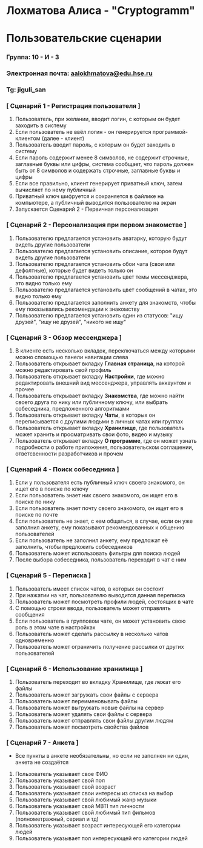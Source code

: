 # Лохматова Алиса - "Cryptogramm"
# Пользовательские сценарии

### Группа: 10 - И - 3
### Электронная почта: aalokhmatova@edu.hse.ru
### Tg: jiguli_san

### **[ Сценарий 1 - Регистрация пользователя ]**

1. Пользователь, при желании, вводит логин, с которым он будет заходить в систему
2. Если пользователь не ввёл логин - он генерируется программой-клиентом (далее - клиент)
3. Пользователь вводит пароль, с которым он будет заходить в систему
4. Если пароль содержит менее 8 символов, не содержит строчные, заглавные буквы или цифры, система сообщает, что пароль должен быть от 8 символов и содержать строчные, заглавные буквы и цифры
5. Если все правильно, клиент генерирует приватный ключ, затем вычисляет по нему публичный
6. Приватный ключ шифруется и сохраняется в файлике на компьютере, а публичный выводится пользователю на экран
7. Запускается Сценарий 2 - Первичная персонализация

### **[ Сценарий 2 - Персонализация при первом знакомстве ]**

1. Пользователю предлагается установить аватарку, которую будут видеть другие пользователи
2. Пользователю предлагается установить описание, которое будут видеть другие пользователи
3. Пользователю предлагается установить обои чата (свои или дефолтные), которые будет видеть только он
4. Пользователю предлагается установить цвет темы мессенджера, это видно только ему
5. Пользователю предлагается установить цвет сообщений в чатах, это видно только ему
6. Пользователю предлагается заполнить анкету для знакомств, чтобы ему показывались рекомендации к знакомству
7. Пользователю предлагается установить один из статусов: "ищу друзей", "ищу не друзей", "никого не ищу"

### **[ Сценарий 3 - Обзор мессенджера ]**

1. В клиенте есть несколько вкладок, переключаться между которыми можно спомощью панели навигации слева
2. Пользователь открывает вкладку **Главная страница**, на которой можно редактировать свой профиль
3. Пользователь открывает вкладку **Настройки**, где можно редактировать внешний вид мессенджера, управлять аккаунтом и прочее
4. Пользователь открывает вкладку **Знакомства**, где можно найти своего друга по нику или публичному ключу, или выбрать собеседника, предложенного алгоритмами
5. Пользователь открывает вкладку **Чаты**, в которых он переписывается с другими людьми в личных чатах или группах
6. Пользователь открывает вкладку **Хранилище**, где пользователь может хранить и просматривать свои фото, видео и музыку
7. Пользователь открывает вкладку **О программе**, где он может узнать подробности о работе приложения, пользовательском соглашении, ответсвенности разработчиков и прочем
  

### **[ Сценарий 4 - Поиск собеседника ]**

1. Если у пользователя есть публичный ключ своего знакомого, он ищет его в поиске по ключу
2. Если пользователь знает ник своего знакомого, он ищет его в поиске по нику
3. Если пользователь знает почту своего знакомого, он ищет его в поиске по почте
4. Если пользователь не знает, с кем общаться, в случае, если он уже заполнил анкету, ему показывают рекомендованных к общению пользователей
5. Если пользователь не заполнил анкету, ему предложат её заполнить, чтобы предложить собеседников
6. Пользователь может использовать фильтры для поиска людей
7. После выбора собеседника, пользователь переходит в чат с ним


### [ Сценарий 5 - Переписка ]

1. Пользователь имеет список чатов, в которых он состоит
2. При нажатии на чат, пользователю выводится данная переписка
3. Пользователь может посмотреть профили людей, состоящих в чате
4. С помощью строки ввода, пользователь может отправлять сообщения
5. Если пользователь в групповом чате, он может установить свою роль в этом чате в настройках
6. Пользователь может сделать рассылку в несколько чатов одновременно
7. Пользователь может ограничить получение рассылки от других пользователей

### [ Сценарий 6 - Использование хранилища ]

1. Пользователь переходит во вкладку Хранилище, где лежат его файлы
2. Пользователь может загружать свои файлы с сервера
3. Пользователь может переименовывать файлы
4. Пользователь может выгружать новые файлы на сервер
5. Пользователь может удалять свои файлы с сервера
6. Пользователь может отправлять свои файлы другим людям
7. Пользователь может посмотреть свойства файлов

### [ Сценарий 7 - Анкета ]
* Все пункты в анкете необязательны, но если не заполнен ни один, анкета не создаётся
1. Пользователь указывает свое ФИО
2. Пользователь указывает свой пол
3. Пользователь указывает свой возраст
4. Пользователь указывает свои интересы из списка на выбор
5. Пользователь указывает свой любимый жанр музыки
6. Пользователь указывает свой MBTI тип личности
7. Пользователь указывает свой любимый тип фильмов (полнометражный, сериал и тд)
8. Пользователь указывает возраст интересующей его категории людей
9. Пользователь указывает пол интересующей его категории людей
